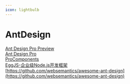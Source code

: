 ```yaml
---
icon: lightbulb
---
```

# AntDesign
[Ant Design Pro Preview](https://preview.pro.ant.design/dashboard/analysis) <br/>
[Ant Design Pro](https://pro.ant.design/) <br/>
[ProComponents](https://procomponents.ant.design/) <br/>
[EggJS-企业级Node.js开发框架](https://www.eggjs.org/) <br/>
[https://github.com/websemantics/awesome-ant-design](https://github.com/websemantics/awesome-ant-design) <br/>
